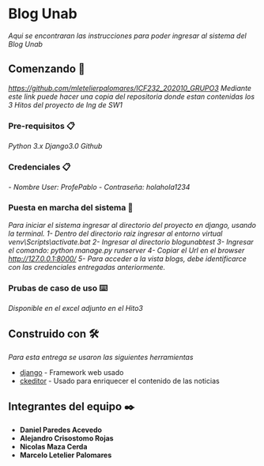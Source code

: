 # Blog Unab

_Aqui se encontraran las instrucciones para poder ingresar al sistema del Blog Unab_

## Comenzando 🚀
_https://github.com/mletelierpalomares/ICF232_202010_GRUPO3_
_Mediante este link puede hacer una copia del repositoria donde estan contenidas los 3 Hitos del proyecto de Ing de SW1_

### Pre-requisitos 📋

_Python 3.x_
_Django3.0_
_Github_

### Credenciales 📋
_- Nombre User: ProfePablo_
_- Contraseña: holahola1234_

### Puesta en marcha del sistema 🔧
_Para iniciar el sistema ingresar al directorio del proyecto en django, usando la terminal.
1- Dentro del directorio raiz ingresar al entorno virtual venv\Scripts\activate.bat
2- Ingresar al directorio blogunabtest
3- Ingresar el comando: python manage.py runserver
4- Copiar el Url en el browser  http://127.0.0.1:8000/
5- Para acceder a la vista blogs, debe identificarce con las credenciales entregadas anteriormente._


### Prubas de caso de uso ⌨️
_Disponible en el excel adjunto en el Hito3_


## Construido con 🛠️
_Para esta entrega se usaron las siguientes herramientas_

* [django](https://www.djangoproject.com/) - Framework web usado
* [ckeditor](https://ckeditor.com/) - Usado para enriquecer el contenido de las noticias


## Integrantes del equipo ✒️

* **Daniel Paredes Acevedo**
* **Alejandro Crisostomo Rojas**
* **Nicolas Maza Cerda**
* **Marcelo Letelier Palomares**
